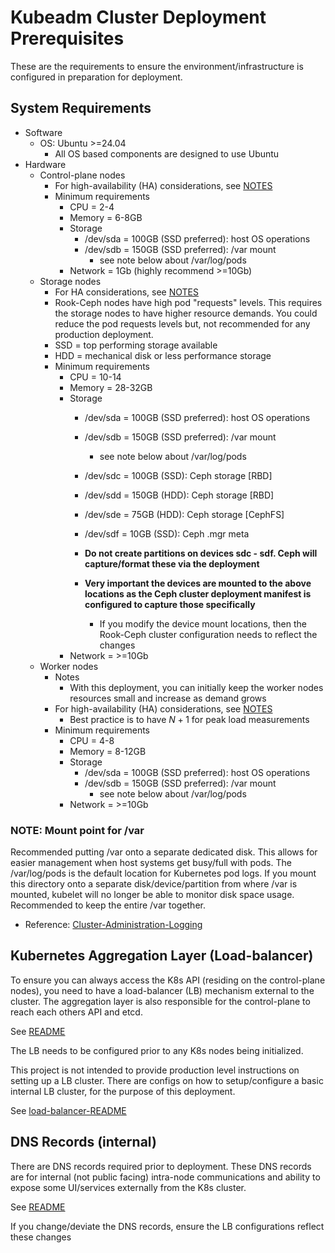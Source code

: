 # Kubeadm Cluster Deployment Prerequisites

These are the requirements to ensure the environment/infrastructure is configured in preparation for deployment.

## System Requirements

- Software
  - OS: Ubuntu >=24.04
    - All OS based components are designed to use Ubuntu
- Hardware
  - Control-plane nodes
    - For high-availability (HA) considerations, see [NOTES](NOTES.md#high-availability-ha---things-to-consider)
    - Minimum requirements
      - CPU = 2-4
      - Memory = 6-8GB
      - Storage
        - /dev/sda = 100GB (SSD preferred): host OS operations
        - /dev/sdb = 150GB (SSD preferred): /var mount
          - see note below about /var/log/pods
      - Network = 1Gb (highly recommend >=10Gb)
  - Storage nodes
    - For HA considerations, see [NOTES](NOTES.md#storage-node-availability)
    - Rook-Ceph nodes have high pod "requests" levels.  This requires the storage nodes to have higher resource demands.  You could reduce the pod requests levels but, not recommended for any production deployment.
    - SSD = top performing storage available
    - HDD = mechanical disk or less performance storage
    - Minimum requirements
      - CPU = 10-14
      - Memory = 28-32GB
      - Storage
        - /dev/sda = 100GB (SSD preferred): host OS operations
        - /dev/sdb = 150GB (SSD preferred): /var mount
          - see note below about /var/log/pods
        - /dev/sdc = 100GB (SSD): Ceph storage \[RBD]
        - /dev/sdd = 150GB (HDD): Ceph storage \[RBD]
        - /dev/sde = 75GB (HDD): Ceph storage \[CephFS]
        - /dev/sdf = 10GB (SSD): Ceph .mgr meta

        - **Do not create partitions on devices sdc - sdf.  Ceph will capture/format these via the deployment**
        - **Very important the devices are mounted to the above locations as the Ceph cluster deployment manifest is configured to capture those specifically**
          - If you modify the device mount locations, then the Rook-Ceph cluster configuration needs to reflect the changes
      - Network = >=10Gb
  - Worker nodes
    - Notes
      - With this deployment, you can initially keep the worker nodes resources small and increase as demand grows
    - For high-availability (HA) considerations, see [NOTES](NOTES.md#impact-radius-for-worker-nodes)
      - Best practice is to have $N + 1$ for peak load measurements
    - Minimum requirements
      - CPU = 4-8
      - Memory = 8-12GB
      - Storage
        - /dev/sda = 100GB (SSD preferred): host OS operations
        - /dev/sdb = 150GB (SSD preferred): /var mount
          - see note below about /var/log/pods
      - Network = >=10Gb

### NOTE: Mount point for **/var**

Recommended putting /var onto a separate dedicated disk.  This allows for easier management when host systems get busy/full with pods.  The /var/log/pods is the default location for Kubernetes pod logs.  If you mount this directory onto a separate disk/device/partition from where /var is mounted, kubelet will no longer be able to monitor disk space usage.  Recommended to keep the entire /var together.

- Reference: [Cluster-Administration-Logging](https://kubernetes.io/docs/concepts/cluster-administration/logging/#log-location-node)

## Kubernetes Aggregation Layer (Load-balancer)

To ensure you can always access the K8s API (residing on the control-plane nodes), you need to have a load-balancer (LB) mechanism external to the cluster.  The aggregation layer is also responsible for the control-plane to reach each others API and etcd.  

See [README](README.md#kubernetes-environment)

The LB needs to be configured prior to any K8s nodes being initialized.

This project is not intended to provide production level instructions on setting up a LB cluster.  There are configs on how to setup/configure a basic internal LB cluster, for the purpose of this deployment.

See [load-balancer-README](load-balancer/README.md)

## DNS Records (internal)

There are DNS records required prior to deployment.  These DNS records are for internal (not public facing) intra-node communications and ability to expose some UI/services externally from the K8s cluster.

See [README](README.md#kubernetes-environment)

If you change/deviate the DNS records, ensure the LB configurations reflect these changes

